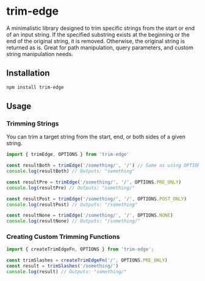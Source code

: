 # trim-edge

A minimalistic library designed to trim specific strings from the start or end of an input string. If the specified substring exists at the beginning or the end of the original string, it is removed. Otherwise, the original string is returned as is. Great for path manipulation, query parameters, and custom string manipulation needs.

## Installation

```bash
npm install trim-edge
```

## Usage

### Trimming Strings

You can trim a target string from the start, end, or both sides of a given string.

```js
import { trimEdge, OPTIONS } from 'trim-edge'

const resultBoth = trimEdge('/something/', '/') // Same as using OPTIONS.BOTH
console.log(resultBoth) // Outputs: "something"

const resultPre = trimEdge('/something/', '/', OPTIONS.PRE_ONLY)
console.log(resultPre) // Outputs: "something/"

const resultPost = trimEdge('/something/', '/', OPTIONS.POST_ONLY)
console.log(resultPost) // Outputs: "/something"

const resultNone = trimEdge('/something/', '/', OPTIONS.NONE)
console.log(resultNone) // Outputs: "/something/"
```

### Creating Custom Trimming Functions

```js
import { createTrimEdgeFn, OPTIONS } from 'trim-edge';

const trimSlashes = createTrimEdgeFn('/', OPTIONS.PRE_ONLY)
const result = trimSlashes('/something/')
console.log(result) // Outputs: "something/"
```

